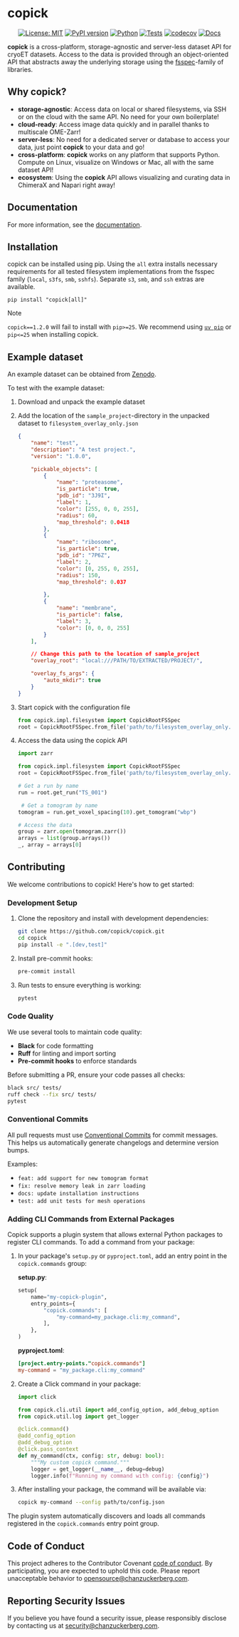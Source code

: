 # copick

<div align="center">

[![License: MIT](https://img.shields.io/badge/License-MIT-green.svg)](https://opensource.org/licenses/MIT)
[![PyPI version](https://badge.fury.io/py/copick.svg)](https://badge.fury.io/py/copick)
[![Python](https://img.shields.io/badge/python-3.9%20|%203.10%20|%203.11%20|%203.12%20|%203.13-green)](https://pypi.org/project/copick/)
[![Tests](https://github.com/copick/copick/workflows/tests/badge.svg)](https://github.com/copick/copick/actions/workflows/test.yml)
[![codecov](https://codecov.io/gh/copick/copick/branch/main/graph/badge.svg)](https://codecov.io/gh/copick/copick)
[![Docs](https://github.com/copick/copick/workflows/docs/badge.svg)](https://copick.github.io/copick/)

</div>

**copick** is a cross-platform, storage-agnostic and server-less dataset API for cryoET datasets. Access to the data is
provided through an object-oriented API that abstracts away the underlying storage using the
[fsspec](https://filesystem-spec.readthedocs.io/en/latest/)-family of libraries.

## Why copick?

- **storage-agnostic**: Access data on local or shared filesystems, via SSH or on the cloud with the same API. No
    need for your own boilerplate!
- **cloud-ready**: Access image data quickly and in parallel thanks to multiscale OME-Zarr!
- **server-less**: No need for a dedicated server or database to access your data, just point **copick** to your data
    and go!
- **cross-platform**: **copick** works on any platform that supports Python. Compute on Linux, visualize on Windows or
    Mac, all with the same dataset API!
- **ecosystem**: Using the **copick** API allows visualizing and curating data in ChimeraX and Napari right away!

## Documentation

For more information, see the [documentation](https://copick.github.io/copick/).

## Installation

copick can be installed using pip. Using the `all` extra installs necessary requirements for all tested filesystem
implementations from the fsspec family (`local`, `s3fs`, `smb`, `sshfs`). Separate `s3`, `smb`, and `ssh` extras are available.

```shell
pip install "copick[all]"
```

> [!NOTE]
> `copick==1.2.0` will fail to install with `pip>=25`. We recommend using [`uv pip`](https://docs.astral.sh/uv/pip/) or `pip<=25` when installing copick.


## Example dataset

An example dataset can be obtained from [Zenodo](https://doi.org/10.5281/zenodo.11238625).

To test with the example dataset:

1. Download and unpack the example dataset
2. Add the location of the `sample_project`-directory in the unpacked dataset to `filesystem_overlay_only.json`
    ```json
    {
        "name": "test",
        "description": "A test project.",
        "version": "1.0.0",

        "pickable_objects": [
            {
                "name": "proteasome",
                "is_particle": true,
                "pdb_id": "3J9I",
                "label": 1,
                "color": [255, 0, 0, 255],
                "radius": 60,
                "map_threshold": 0.0418
            },
            {
                "name": "ribosome",
                "is_particle": true,
                "pdb_id": "7P6Z",
                "label": 2,
                "color": [0, 255, 0, 255],
                "radius": 150,
                "map_threshold": 0.037

            },
            {
                "name": "membrane",
                "is_particle": false,
                "label": 3,
                "color": [0, 0, 0, 255]
            }
        ],

        // Change this path to the location of sample_project
        "overlay_root": "local:///PATH/TO/EXTRACTED/PROJECT/",

        "overlay_fs_args": {
            "auto_mkdir": true
        }
    }
    ```

3. Start copick with the configuration file

    ```python
    from copick.impl.filesystem import CopickRootFSSpec
    root = CopickRootFSSpec.from_file('path/to/filesystem_overlay_only.json')
    ```

4. Access the data using the copick API

    ```python
    import zarr

    from copick.impl.filesystem import CopickRootFSSpec
    root = CopickRootFSSpec.from_file('path/to/filesystem_overlay_only.json')

    # Get a run by name
    run = root.get_run("TS_001")

     # Get a tomogram by name
    tomogram = run.get_voxel_spacing(10).get_tomogram("wbp")

    # Access the data
    group = zarr.open(tomogram.zarr())
    arrays = list(group.arrays())
    _, array = arrays[0]
    ```

## Contributing

We welcome contributions to copick! Here's how to get started:

### Development Setup

1. Clone the repository and install with development dependencies:
   ```bash
   git clone https://github.com/copick/copick.git
   cd copick
   pip install -e ".[dev,test]"
   ```

2. Install pre-commit hooks:
   ```bash
   pre-commit install
   ```

3. Run tests to ensure everything is working:
   ```bash
   pytest
   ```

### Code Quality

We use several tools to maintain code quality:

- **Black** for code formatting
- **Ruff** for linting and import sorting
- **Pre-commit hooks** to enforce standards

Before submitting a PR, ensure your code passes all checks:
```bash
black src/ tests/
ruff check --fix src/ tests/
pytest
```

### Conventional Commits

All pull requests must use [Conventional Commits](https://www.conventionalcommits.org/) for commit messages. This helps us automatically generate changelogs and determine version bumps.

Examples:
- `feat: add support for new tomogram format`
- `fix: resolve memory leak in zarr loading`
- `docs: update installation instructions`
- `test: add unit tests for mesh operations`

### Adding CLI Commands from External Packages

Copick supports a plugin system that allows external Python packages to register CLI commands. To add a command from your package:

1. In your package's `setup.py` or `pyproject.toml`, add an entry point in the `copick.commands` group:

   **setup.py**:
   ```python
   setup(
       name="my-copick-plugin",
       entry_points={
           "copick.commands": [
               "my-command=my_package.cli:my_command",
           ],
       },
   )
   ```

   **pyproject.toml**:
   ```toml
   [project.entry-points."copick.commands"]
   my-command = "my_package.cli:my_command"
   ```

2. Create a Click command in your package:
   ```python
   import click

   from copick.cli.util import add_config_option, add_debug_option
   from copick.util.log import get_logger

   @click.command()
   @add_config_option
   @add_debug_option
   @click.pass_context
   def my_command(ctx, config: str, debug: bool):
       """My custom copick command."""
       logger = get_logger(__name__, debug=debug)
       logger.info(f"Running my command with config: {config}")
   ```

3. After installing your package, the command will be available via:
   ```bash
   copick my-command --config path/to/config.json
   ```

The plugin system automatically discovers and loads all commands registered in the `copick.commands` entry point group.

## Code of Conduct

This project adheres to the Contributor Covenant [code of conduct](https://github.com/chanzuckerberg/.github/blob/main/CODE_OF_CONDUCT.md). By participating, you are expected to uphold this code. Please report unacceptable behavior to [opensource@chanzuckerberg.com](mailto:opensource@chanzuckerberg.com).

## Reporting Security Issues

If you believe you have found a security issue, please responsibly disclose by contacting us at [security@chanzuckerberg.com](mailto:security@chanzuckerberg.com).
